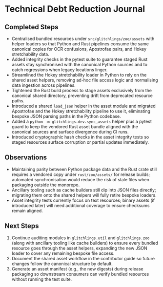 # Technical Debt Reduction Journal

## Completed Steps

- Centralised bundled resources under `src/glitchlings/zoo/assets` with helper loaders so that Python and Rust pipelines consume the same canonical copies for OCR confusions, Apostrofae pairs, and Hokey stretchability data.
- Added integrity checks in the pytest suite to guarantee staged Rust assets stay synchronised with the canonical Python sources and to catch regressions when legacy locations linger.
- Streamlined the Hokey stretchability loader in Python to rely on the shared asset helpers, removing ad-hoc file access logic and normalising data ingestion across pipelines.
- Tightened the Rust build process to stage assets exclusively from the canonical shared directory, preventing drift from deprecated resource paths.
- Introduced a shared `load_json` helper in the asset module and migrated Apostrofae and the Hokey stretchability pipeline to use it, eliminating bespoke JSON parsing paths in the Python codebase.
- Added a `python -m glitchlings.dev.sync_assets` helper plus a pytest guard to keep the vendored Rust asset bundle aligned with the canonical sources and surface divergence during CI runs.
- Introduced cryptographic hash checks in the asset integrity tests so staged resources surface corruption or partial updates immediately.

## Observations

- Maintaining parity between Python package data and the Rust crate still requires a vendored copy under `rust/zoo/assets/` for release builds; automated synchronisation would reduce the risk of stale files when packaging outside the monorepo.
- Ancillary tooling such as cache builders still dip into JSON files directly; migrating them onto the shared helpers will fully retire bespoke loaders.
- Asset integrity tests currently focus on text resources; binary assets (if introduced later) will need additional coverage to ensure checksums remain aligned.

## Next Steps

1. Continue auditing modules in `glitchlings.util` and `glitchlings.zoo` (along with ancillary tooling like cache builders) to ensure every bundled resource goes through the asset helpers, expanding the new JSON loader to cover any remaining bespoke file access.
2. Document the shared asset workflow in the contributor guide so future changes follow the canonical structure by default.
3. Generate an asset manifest (e.g., the new digests) during release packaging so downstream consumers can verify bundled resources without running the test suite.
